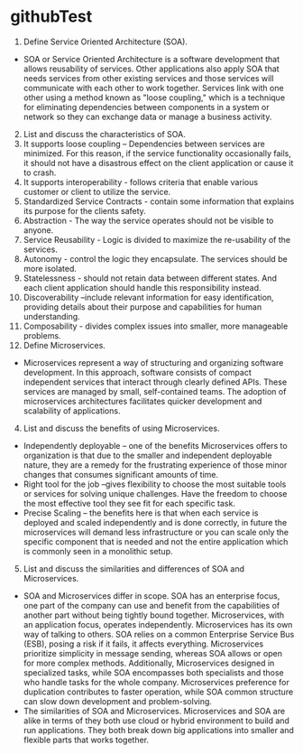 # githubTest
1.	Define Service Oriented Architecture (SOA).
-	SOA or Service Oriented Architecture is a software development that allows reusability of services. Other applications also apply SOA that needs services from other existing services and those services will communicate with each other to work together. Services link with one other using a method known as "loose coupling," which is a technique for eliminating dependencies between components in a system or network so they can exchange data or manage a business activity. 
2.	List and discuss the characteristics of SOA.
1.	It supports loose coupling – Dependencies between services are minimized. For this reason, if the service functionality occasionally fails, it should not have a disastrous effect on the client application or cause it to crash.
2.	It supports interoperability - follows criteria that enable various customer or client to utilize the service.
3.	Standardized Service Contracts - contain some information that explains its purpose for the clients safety. 
4.	Abstraction - The way the service operates should not be visible to anyone. 
5.	Service Reusability - Logic is divided to maximize the re-usability of the services.
6.	Autonomy - control the logic they encapsulate. The services should be more isolated.
7.	Statelessness - should not retain data between different states. And each client application should handle this responsibility instead.
8.	Discoverability –include relevant information for easy identification, providing details about their purpose and capabilities for human understanding.
9.	Composability - divides complex issues into smaller, more manageable problems.
3.	Define Microservices.
-	Microservices represent a way of structuring and organizing software development. In this approach, software consists of compact independent services that interact through clearly defined APIs. These services are managed by small, self-contained teams. The adoption of microservices architectures facilitates quicker development and scalability of applications. 
4.	List and discuss the benefits of using Microservices.
-	Independently deployable – one of the benefits Microservices offers to organization is that due to the smaller and independent deployable nature, they are a remedy for the frustrating experience of those minor changes that consumes significant amounts of time.
-	Right tool for the job –gives flexibility to choose the most suitable tools or services for solving unique challenges. Have the freedom to choose the most effective tool they see fit for each specific task. 
-	Precise Scaling – the benefits here is that when each service is deployed and scaled independently and is done correctly, in future the microservices will demand less infrastructure or you can scale only the specific component that is needed and not the entire application which is commonly seen in a monolithic setup. 
5.	List and discuss the similarities and differences of SOA and Microservices.
-	SOA and Microservices differ in scope. SOA has an enterprise focus, one part of the company can use and benefit from the capabilities of another part without being tightly bound together. Microservices, with an application focus, operates independently. Microservices has its own way of talking to others. SOA relies on a common Enterprise Service Bus (ESB), posing a risk if it fails, it affects everything. Microservices prioritize simplicity in message sending, whereas SOA allows or open for more complex methods. Additionally, Microservices designed in specialized tasks, while SOA encompasses both specialists and those who handle tasks for the whole company. Microservices preference for duplication contributes to faster operation, while SOA common structure can slow down development and problem-solving.
-	The similarities of SOA and Microservices. Microservices and SOA are alike in terms of they both use cloud or hybrid environment to build and run applications. They both break down big applications into smaller and flexible parts that works together.